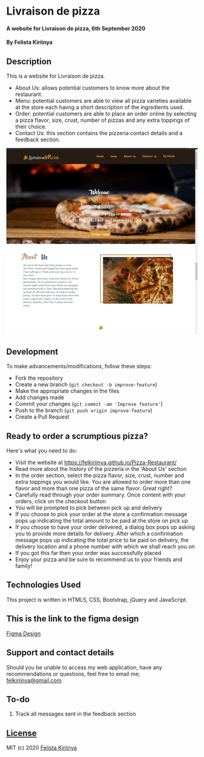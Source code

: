 # Livraison de pizza
#### A website for Livraison de pizza, 6th September 2020
#### By **Felista Kiriinya**
## Description
This is a website for Livraison de pizza.
- About Us: allows potential customers to know more about the restaurant.
- Menu: potential customers are able to view all pizza varieties available at the store each havng a short description of the ingredients used.
- Order: potential customers are able to place an order online by selecting a pizza flavor, size, crust, number of pizzas and any extra toppings of their choice. 
- Contact Us: this section contains the pizzeria contact details and a feedback section.

![home](images/home.png)
![about](images/about.png)

## Development
To make advancements/modifications, follow these steps:

- Fork the repository
- Create a new branch (`git checkout -b improve-feature`)
- Make the appropriate changes in the files
- Add changes made
- Commit your changes (`git commit -am 'Improve feature'`)
- Push to the branch (`git push origin improve-feature`)
- Create a Pull Request 

## Ready to order a scrumptious pizza?
Here's what you need to do:
- Visit the website at https://felkiriinya.github.io/Pizza-Restaurant/
- Read more about the history of the pizzeria in the 'About Us' section
- In the order section, select the pizza flavor, size, crust, number and extra toppings you would like. You are allowed to order more than one flavor and more than one pizza of the same flavor. Great right?
- Carefully read through your order summary. Once content with your orders, click on the checkout button
- You will be prompted to pick between pick up and delivery
- If you choose to pick your order at the store a confirmation message pops up indicating the total amount to be paid at the store on pick up
- If you choose to have your order delivered, a dialog box pops up asking you to provide more details for delivery. After which a confirmation message pops up indicating the total price to be paid on delivery, the delivery location and a phone number with which we shall reach you on
- If you got this far then your order was successfully placed
- Enjoy your pizza and be sure to recommend us to your friends and family!

## Technologies Used
This project is written in HTML5, CSS, Bootstrap, jQuery and JavaScript.

## This is the link to the figma design
[Figma Design](https://www.figma.com/file/rrtUzbzUOTsox5tTCPwkYN/PIZZA-RESTAURAUNT?node-id=0%3A1)


## Support and contact details
Should you be unable to access my web application, have any recommendations or questions, feel free to email me; felkiriinya@gmail.com.

## To-do
1. Track all messages sent in the feedback section

## [License]()
MIT (c) 2020 [Felista Kiriinya](https://github.com/felkiriinya)
